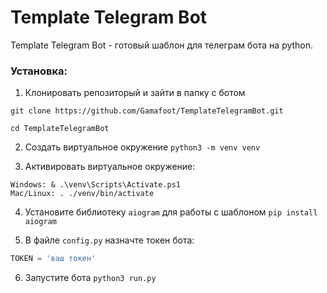 # **Template Telegram Bot**

Template Telegram Bot - готовый шаблон для телеграм бота на python.

### Установка:
1. Клонировать репозиторый и зайти в папку c ботом

```
git clone https://github.com/Gamafoot/TemplateTelegramBot.git

cd TemplateTelegramBot
```

2. Создать виртуальное окружение `python3 -m venv venv`

3. Активировать виртуальное окружение:

```
Windows: & .\venv\Scripts\Activate.ps1
Mac/Linux: . ./venv/bin/activate
```

4. Установите библиотеку `aiogram` для работы с шаблоном `pip install aiogram`

5. В файле `config.py` назначте токен бота:

```python
TOKEN = 'ваш токен'
```

6. Запустите бота `python3 run.py`